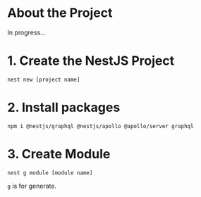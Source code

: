 # About the Project

In progress...

# 1. Create the NestJS Project

```
nest new [project name]
```

# 2. Install packages

```
npm i @nestjs/graphql @nestjs/apollo @apollo/server graphql
```

# 3. Create Module

```
nest g module [module name]
```

`g` is for generate.
